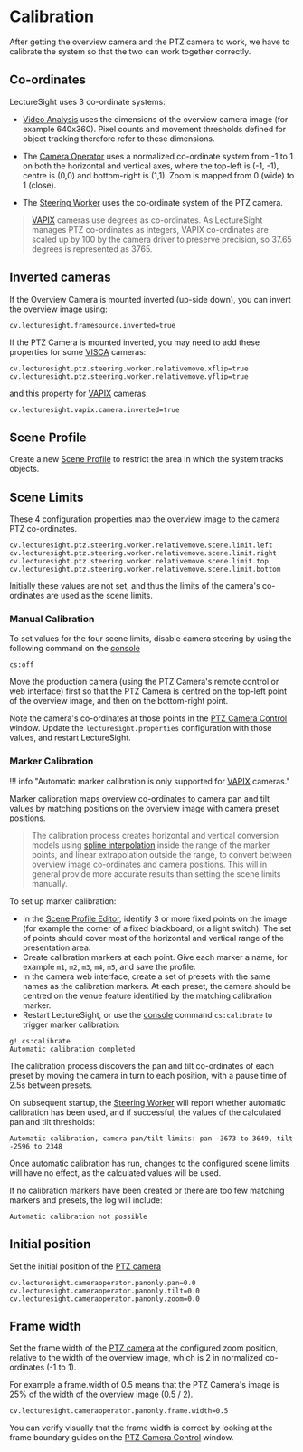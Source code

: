 # Calibration

After getting the overview camera and the PTZ camera to work, we have to calibrate the system so that the two can work together correctly.

## Co-ordinates

LectureSight uses 3 co-ordinate systems:

* [Video Analysis](../modules/videoanalysis) uses the dimensions of the overview camera image (for example 640x360). Pixel counts and movement thresholds defined for object tracking therefore refer to these dimensions.

* The [Camera Operator](../modules/cameraoperator-simple) uses a normalized co-ordinate system from -1 to 1 on both the horizontal and vertical axes, where the top-left is (-1, -1), centre is (0,0) and bottom-right is (1,1). Zoom is mapped  from 0 (wide) to 1 (close).

* The [Steering Worker](../modules/steeringworker-relativemove) uses the co-ordinate system of the PTZ camera.

> [VAPIX](../modules/ptzcontrol-vapix) cameras use degrees as co-ordinates. As LectureSight manages PTZ co-ordinates as  integers, VAPIX co-ordinates are scaled up by 100 by the camera driver to preserve precision, so 37.65 degrees is represented as 3765.

## Inverted cameras

If the Overview Camera is mounted inverted (up-side down), you can invert the overview image using:

    cv.lecturesight.framesource.inverted=true

If the PTZ Camera is mounted inverted, you may need to add these properties for some [VISCA](../modules/ptzcontrol-visca) cameras:

```
cv.lecturesight.ptz.steering.worker.relativemove.xflip=true
cv.lecturesight.ptz.steering.worker.relativemove.yflip=true
```

and this property for [VAPIX](../modules/ptzcontrol-vapix) cameras:

    cv.lecturesight.vapix.camera.inverted=true

## Scene Profile

Create a new [Scene Profile](../ui/profile) to restrict the area in which the system tracks objects.

## Scene Limits

These 4 configuration properties map the overview image to the camera PTZ co-ordinates.

```
cv.lecturesight.ptz.steering.worker.relativemove.scene.limit.left
cv.lecturesight.ptz.steering.worker.relativemove.scene.limit.right
cv.lecturesight.ptz.steering.worker.relativemove.scene.limit.top
cv.lecturesight.ptz.steering.worker.relativemove.scene.limit.bottom
```

Initially these values are not set, and thus the limits of the camera's co-ordinates are used as the scene limits.

### Manual Calibration

To set values for the four scene limits, disable camera steering by using the following command on the [console](../core/console)

    cs:off
    
Move the production camera (using the PTZ Camera's remote control or web interface) first so that the PTZ Camera is centred on
the top-left point of the overview image, and then on the bottom-right point.

Note the camera's co-ordinates at those points in the [PTZ Camera Control](../ui/cameracontrol) window.
Update the `lecturesight.properties` configuration with those values, and restart LectureSight.

### Marker Calibration

!!! info "Automatic marker calibration is only supported for [VAPIX](../modules/ptzcontrol-vapix) cameras."

Marker calibration maps overview co-ordinates to camera pan and tilt values by matching positions on the
overview image with camera preset positions.

> The calibration process creates horizontal and vertical conversion models using
[spline interpolation](https://en.wikipedia.org/wiki/Spline_interpolation) inside the range of the marker points,
and linear extrapolation outside the range, to convert between overview image co-ordinates and camera positions.
This will in general provide more accurate results than setting the scene limits manually.

To set up marker calibration:

* In the [Scene Profile Editor](../ui/profile#calibration-markers), identify 3 or more fixed points on the image
(for example the corner of a fixed blackboard, or a light switch). The set of points should cover most of the
horizontal and vertical range of the presentation area.
* Create calibration markers at each point. Give each marker a name, for example `m1`, `m2`, `m3`, `m4`, `m5`, and save the profile.
* In the camera web interface, create a set of presets with the same names as the calibration markers.
At each preset, the camera should be centred on the venue feature identified by the matching calibration marker.
* Restart LectureSight, or use the [console](../core/console) command `cs:calibrate` to trigger marker calibration:

```
g! cs:calibrate
Automatic calibration completed
```

The calibration process discovers the pan and tilt co-ordinates of each preset by moving the camera in turn to each position,
with a pause time of 2.5s between presets.

On subsequent startup, the [Steering Worker](../modules/steeringworker-relativemove) will report whether automatic calibration
has been used, and if successful, the values of the calculated pan and tilt thresholds:

```
Automatic calibration, camera pan/tilt limits: pan -3673 to 3649, tilt -2596 to 2348
```

Once automatic calibration has run, changes to the configured scene limits will have no effect, as the calculated values will be used.

If no calibration markers have been created or there are too few matching markers and presets, the log will include:

```
Automatic calibration not possible
```

## Initial position

Set the initial position of the [PTZ camera](../modules/cameraoperator-simple)

```
cv.lecturesight.cameraoperator.panonly.pan=0.0
cv.lecturesight.cameraoperator.panonly.tilt=0.0
cv.lecturesight.cameraoperator.panonly.zoom=0.0
```

## Frame width

Set the frame width of the [PTZ camera](../modules/cameraoperator-simple) at the configured zoom position, relative to the width of the overview image, which is 2 in normalized co-ordinates (-1 to 1).

For example a frame.width of 0.5 means that the PTZ Camera's image is 25% of the width of the overview image (0.5 / 2).

```
cv.lecturesight.cameraoperator.panonly.frame.width=0.5
```

You can verify visually that the frame width is correct by looking at the frame boundary guides on the [PTZ Camera Control](../ui/cameracontrol) window.

